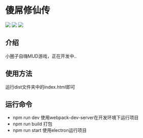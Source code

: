 # 傻屌修仙传

![](https://img.shields.io/badge/language-vue-4fc08d.svg)  [![](https://img.shields.io/badge/weibo-@伟大鱼塘-red.svg)](https://weibo.com/KanzakiHAria)  [![](https://img.shields.io/badge/twitter-@伟大鱼塘-blue.svg)](https://twitter.com/KirisakiAria)

## 介绍
小圈子自嗨MUD游戏，正在开发中..

## 使用方法
运行dist文件夹中的index.html即可

## 运行命令
* npm run dev 使用webpack-dev-server在开发环境下运行项目
* npm run build 打包
* npm run start 使用electron运行项目

